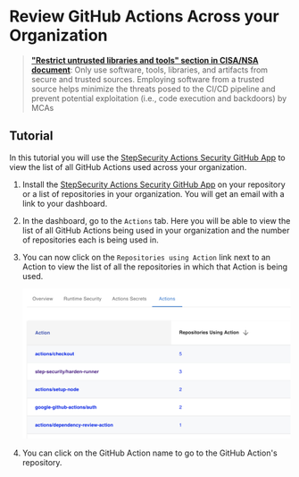 # Review GitHub Actions Across your Organization

> **["Restrict untrusted libraries and tools" section in CISA/NSA document](https://media.defense.gov/2023/Jun/28/2003249466/-1/-1/0/CSI_DEFENDING_CI_CD_ENVIRONMENTS.PDF)**: Only use software, tools, libraries, and artifacts from secure and trusted sources. Employing software from a trusted source helps minimize the threats posed to the CI/CD pipeline and prevent potential exploitation (i.e., code execution and backdoors) by MCAs

## Tutorial

In this tutorial you will use the [StepSecurity Actions Security GitHub App](https://github.com/apps/stepsecurity-actions-security) to view the list of all GitHub Actions used across your organization.

1. Install the [StepSecurity Actions Security GitHub App](https://github.com/apps/stepsecurity-actions-security) on your repository or a list of repositories in your organization. You will get an email with a link to your dashboard.

2. In the dashboard, go to the `Actions` tab. Here you will be able to view the list of all GitHub Actions being used in your organization and the number of repositories each is being used in.

3. You can now click on the `Repositories using Action` link next to an Action to view the list of all the repositories in which that Action is being used.

   <img src="../../images/ActionsList2.png" alt="Link to security insights" width="800">

4. You can click on the GitHub Action name to go to the GitHub Action's repository.

